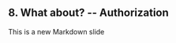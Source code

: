 ##  8. What about? -- Authorization <!-- .element: data-theme="ka-content" -->

This is a new Markdown slide
